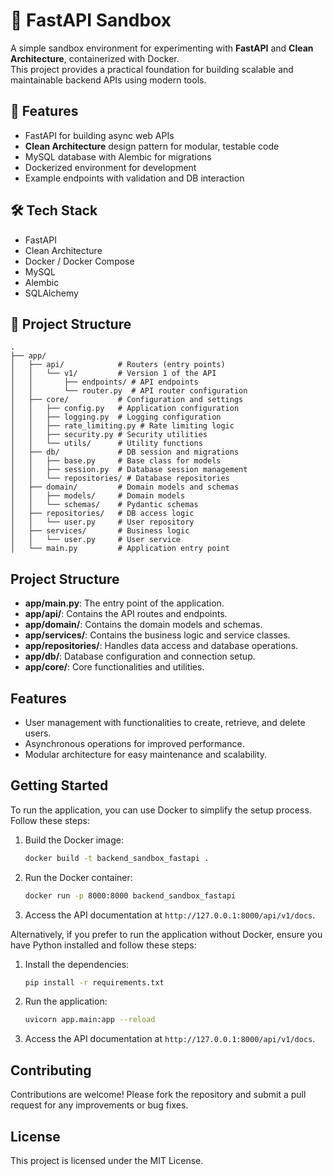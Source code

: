 # 🧪 FastAPI Sandbox

A simple sandbox environment for experimenting with **FastAPI** and **Clean Architecture**, containerized with Docker.  
This project provides a practical foundation for building scalable and maintainable backend APIs using modern tools.

## 🚀 Features

- FastAPI for building async web APIs
- **Clean Architecture** design pattern for modular, testable code
- MySQL database with Alembic for migrations
- Dockerized environment for development
- Example endpoints with validation and DB interaction

## 🛠 Tech Stack

- FastAPI
- Clean Architecture
- Docker / Docker Compose
- MySQL
- Alembic
- SQLAlchemy

## 📁 Project Structure

```text
.
├── app/
│   ├── api/            # Routers (entry points)
│   │   └── v1/         # Version 1 of the API
│   │       ├── endpoints/ # API endpoints
│   │       └── router.py  # API router configuration
│   ├── core/           # Configuration and settings
│   │   ├── config.py   # Application configuration
│   │   ├── logging.py  # Logging configuration
│   │   ├── rate_limiting.py # Rate limiting logic
│   │   ├── security.py # Security utilities
│   │   └── utils/      # Utility functions
│   ├── db/             # DB session and migrations
│   │   ├── base.py     # Base class for models
│   │   ├── session.py  # Database session management
│   │   └── repositories/ # Database repositories
│   ├── domain/         # Domain models and schemas
│   │   ├── models/     # Domain models
│   │   └── schemas/    # Pydantic schemas
│   ├── repositories/   # DB access logic
│   │   └── user.py     # User repository
│   ├── services/       # Business logic
│   │   └── user.py     # User service
│   └── main.py         # Application entry point
```

## Project Structure

- **app/main.py**: The entry point of the application.
- **app/api/**: Contains the API routes and endpoints.
- **app/domain/**: Contains the domain models and schemas.
- **app/services/**: Contains the business logic and service classes.
- **app/repositories/**: Handles data access and database operations.
- **app/db/**: Database configuration and connection setup.
- **app/core/**: Core functionalities and utilities.

## Features

- User management with functionalities to create, retrieve, and delete users.
- Asynchronous operations for improved performance.
- Modular architecture for easy maintenance and scalability.

## Getting Started

To run the application, you can use Docker to simplify the setup process. Follow these steps:

1. Build the Docker image:

   ```bash
   docker build -t backend_sandbox_fastapi .
   ```

2. Run the Docker container:

   ```bash
   docker run -p 8000:8000 backend_sandbox_fastapi
   ```

3. Access the API documentation at `http://127.0.0.1:8000/api/v1/docs`.

Alternatively, if you prefer to run the application without Docker, ensure you have Python installed and follow these steps:

1. Install the dependencies:

   ```bash
   pip install -r requirements.txt
   ```

2. Run the application:

   ```bash
   uvicorn app.main:app --reload
   ```

3. Access the API documentation at `http://127.0.0.1:8000/api/v1/docs`.

## Contributing

Contributions are welcome! Please fork the repository and submit a pull request for any improvements or bug fixes.

## License

This project is licensed under the MIT License.
